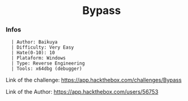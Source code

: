 <h1 align="Center">Bypass</h1>

### Infos
```
  | Author: Baikuya
  | Difficulty: Very Easy
  | Hate(0-10): 10
  | Plataform: Windows
  | Type: Reverse Engineering
  | Tools: x64dbg (debugger)
```

<p>
  Link of the challenge: <a href="https://app.hackthebox.com/challenges/Bypass" target="_blank">https://app.hackthebox.com/challenges/Bypass</a>
</p>

<p>
  Link of the Author: <a href="https://app.hackthebox.com/users/56753" target="_blank">https://app.hackthebox.com/users/56753</a>
</p>
